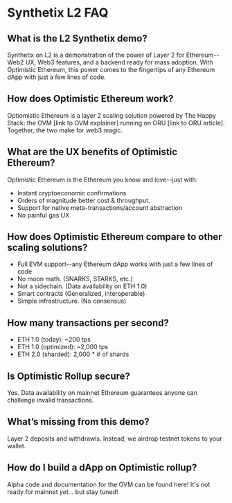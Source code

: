 # Synthetix L2 FAQ

## What is the L2 Synthetix demo?
Synthetix on L2 is a demonstration of the power of Layer 2 for Ethereum--Web2 UX, Web3 features, and a backend ready for mass adoption.  With Optimistic Ethereum, this power comes to the fingertips of any Ethereum dApp with just a few lines of code.

## How does Optimistic Ethereum work?
Optiomistic Ethereum is a layer 2 scaling solution powered by The Happy Stack: the OVM [link to OVM explainer] running on ORU [link to ORU article].  Together, the two make for web3 magic.
      
## What are the UX benefits of Optimistic Ethereum?
Optimistic Ethereum is the Ethereum you know and love--just with:
- Instant cryptoeconomic confirmations
- Orders of magnitude better cost & throughput. 
- Support for native meta-transactions/account abstraction
- No painful gas UX

## How does Optimistic Ethereum compare to other scaling solutions?
- Full EVM support--any Ethereum dApp works with just a few lines of code
- No moon math. (SNARKS, STARKS, etc.)
- Not a sidechain. (Data availability on ETH 1.0)
- Smart contracts (Generalized, interoperable)
- Simple infrastructure. (No consensus)

## How many transactions per second?
- ETH 1.0 (today): ~200 tps
- ETH 1.0 (optimized): ~2,000 tps
- ETH 2.0 (sharded): 2,000 * # of shards

## Is Optimistic Rollup secure?
Yes. Data availability on mainnet Ethereum guarantees anyone can challenge invalid transactions.

## What’s missing from this demo?
Layer 2 deposits and withdrawls. Instead, we airdrop testnet tokens to your wallet.

## How do I build a dApp on Optimistic rollup?
Alpha code and documentation for the OVM can be found here!  It's not ready for mainnet *yet*... but stay tuned!